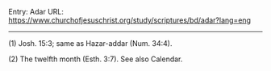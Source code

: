 Entry: Adar
URL: https://www.churchofjesuschrist.org/study/scriptures/bd/adar?lang=eng

---

(1) Josh. 15:3; same as Hazar-addar (Num. 34:4).

(2) The twelfth month (Esth. 3:7). See also Calendar.
